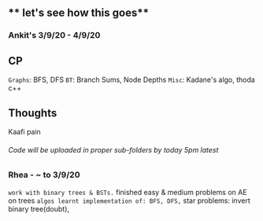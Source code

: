 ## ** let's see how this goes**


### Ankit's 3/9/20 - 4/9/20

## CP
`Graphs`: BFS, DFS
`BT`: Branch Sums, Node Depths
`Misc`: Kadane's algo, thoda c++


## Thoughts
Kaafi pain

###### Code will be uploaded in proper sub-folders by today 5pm latest


### Rhea - ~ to 3/9/20
` work with binary trees & BSTs.
` finished easy & medium problems on AE on trees
` algos learnt implementation of: BFS, DFS,
` star problems: invert binary tree(doubt), 
